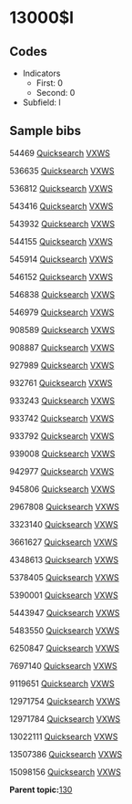 # 13000$l

## Codes

-   Indicators
    -   First: 0
    -   Second: 0
-   Subfield: l

## Sample bibs

54469 [Quicksearch](https://search.library.yale.edu/catalog/54469) [VXWS](http://prodorbis.library.yale.edu:7014/vxws/GetHoldingsService?bibId=54469)

536635 [Quicksearch](https://search.library.yale.edu/catalog/536635) [VXWS](http://prodorbis.library.yale.edu:7014/vxws/GetHoldingsService?bibId=536635)

536812 [Quicksearch](https://search.library.yale.edu/catalog/536812) [VXWS](http://prodorbis.library.yale.edu:7014/vxws/GetHoldingsService?bibId=536812)

543416 [Quicksearch](https://search.library.yale.edu/catalog/543416) [VXWS](http://prodorbis.library.yale.edu:7014/vxws/GetHoldingsService?bibId=543416)

543932 [Quicksearch](https://search.library.yale.edu/catalog/543932) [VXWS](http://prodorbis.library.yale.edu:7014/vxws/GetHoldingsService?bibId=543932)

544155 [Quicksearch](https://search.library.yale.edu/catalog/544155) [VXWS](http://prodorbis.library.yale.edu:7014/vxws/GetHoldingsService?bibId=544155)

545914 [Quicksearch](https://search.library.yale.edu/catalog/545914) [VXWS](http://prodorbis.library.yale.edu:7014/vxws/GetHoldingsService?bibId=545914)

546152 [Quicksearch](https://search.library.yale.edu/catalog/546152) [VXWS](http://prodorbis.library.yale.edu:7014/vxws/GetHoldingsService?bibId=546152)

546838 [Quicksearch](https://search.library.yale.edu/catalog/546838) [VXWS](http://prodorbis.library.yale.edu:7014/vxws/GetHoldingsService?bibId=546838)

546979 [Quicksearch](https://search.library.yale.edu/catalog/546979) [VXWS](http://prodorbis.library.yale.edu:7014/vxws/GetHoldingsService?bibId=546979)

908589 [Quicksearch](https://search.library.yale.edu/catalog/908589) [VXWS](http://prodorbis.library.yale.edu:7014/vxws/GetHoldingsService?bibId=908589)

908887 [Quicksearch](https://search.library.yale.edu/catalog/908887) [VXWS](http://prodorbis.library.yale.edu:7014/vxws/GetHoldingsService?bibId=908887)

927989 [Quicksearch](https://search.library.yale.edu/catalog/927989) [VXWS](http://prodorbis.library.yale.edu:7014/vxws/GetHoldingsService?bibId=927989)

932761 [Quicksearch](https://search.library.yale.edu/catalog/932761) [VXWS](http://prodorbis.library.yale.edu:7014/vxws/GetHoldingsService?bibId=932761)

933243 [Quicksearch](https://search.library.yale.edu/catalog/933243) [VXWS](http://prodorbis.library.yale.edu:7014/vxws/GetHoldingsService?bibId=933243)

933742 [Quicksearch](https://search.library.yale.edu/catalog/933742) [VXWS](http://prodorbis.library.yale.edu:7014/vxws/GetHoldingsService?bibId=933742)

933792 [Quicksearch](https://search.library.yale.edu/catalog/933792) [VXWS](http://prodorbis.library.yale.edu:7014/vxws/GetHoldingsService?bibId=933792)

939008 [Quicksearch](https://search.library.yale.edu/catalog/939008) [VXWS](http://prodorbis.library.yale.edu:7014/vxws/GetHoldingsService?bibId=939008)

942977 [Quicksearch](https://search.library.yale.edu/catalog/942977) [VXWS](http://prodorbis.library.yale.edu:7014/vxws/GetHoldingsService?bibId=942977)

945806 [Quicksearch](https://search.library.yale.edu/catalog/945806) [VXWS](http://prodorbis.library.yale.edu:7014/vxws/GetHoldingsService?bibId=945806)

2967808 [Quicksearch](https://search.library.yale.edu/catalog/2967808) [VXWS](http://prodorbis.library.yale.edu:7014/vxws/GetHoldingsService?bibId=2967808)

3323140 [Quicksearch](https://search.library.yale.edu/catalog/3323140) [VXWS](http://prodorbis.library.yale.edu:7014/vxws/GetHoldingsService?bibId=3323140)

3661627 [Quicksearch](https://search.library.yale.edu/catalog/3661627) [VXWS](http://prodorbis.library.yale.edu:7014/vxws/GetHoldingsService?bibId=3661627)

4348613 [Quicksearch](https://search.library.yale.edu/catalog/4348613) [VXWS](http://prodorbis.library.yale.edu:7014/vxws/GetHoldingsService?bibId=4348613)

5378405 [Quicksearch](https://search.library.yale.edu/catalog/5378405) [VXWS](http://prodorbis.library.yale.edu:7014/vxws/GetHoldingsService?bibId=5378405)

5390001 [Quicksearch](https://search.library.yale.edu/catalog/5390001) [VXWS](http://prodorbis.library.yale.edu:7014/vxws/GetHoldingsService?bibId=5390001)

5443947 [Quicksearch](https://search.library.yale.edu/catalog/5443947) [VXWS](http://prodorbis.library.yale.edu:7014/vxws/GetHoldingsService?bibId=5443947)

5483550 [Quicksearch](https://search.library.yale.edu/catalog/5483550) [VXWS](http://prodorbis.library.yale.edu:7014/vxws/GetHoldingsService?bibId=5483550)

6250847 [Quicksearch](https://search.library.yale.edu/catalog/6250847) [VXWS](http://prodorbis.library.yale.edu:7014/vxws/GetHoldingsService?bibId=6250847)

7697140 [Quicksearch](https://search.library.yale.edu/catalog/7697140) [VXWS](http://prodorbis.library.yale.edu:7014/vxws/GetHoldingsService?bibId=7697140)

9119651 [Quicksearch](https://search.library.yale.edu/catalog/9119651) [VXWS](http://prodorbis.library.yale.edu:7014/vxws/GetHoldingsService?bibId=9119651)

12971754 [Quicksearch](https://search.library.yale.edu/catalog/12971754) [VXWS](http://prodorbis.library.yale.edu:7014/vxws/GetHoldingsService?bibId=12971754)

12971784 [Quicksearch](https://search.library.yale.edu/catalog/12971784) [VXWS](http://prodorbis.library.yale.edu:7014/vxws/GetHoldingsService?bibId=12971784)

13022111 [Quicksearch](https://search.library.yale.edu/catalog/13022111) [VXWS](http://prodorbis.library.yale.edu:7014/vxws/GetHoldingsService?bibId=13022111)

13507386 [Quicksearch](https://search.library.yale.edu/catalog/13507386) [VXWS](http://prodorbis.library.yale.edu:7014/vxws/GetHoldingsService?bibId=13507386)

15098156 [Quicksearch](https://search.library.yale.edu/catalog/15098156) [VXWS](http://prodorbis.library.yale.edu:7014/vxws/GetHoldingsService?bibId=15098156)

**Parent topic:**[130](../../tags/130/130.md)

